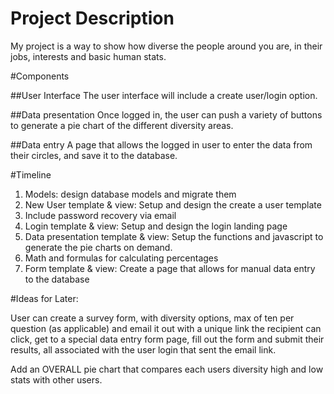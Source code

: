 
# Project Description 
My project is a way to show how diverse the people around you are, in their jobs, interests and basic human stats.  
 
#Components 
 
##User Interface 
The user interface will include a create user/login option. 
 
##Data presentation 
Once logged in, the user can push a variety of buttons to generate a pie chart of the different diversity areas.  
 
##Data entry 
A page that allows the logged in user to enter the data from their circles, and save it to the database. 
 
#Timeline 
 
1. Models: design database models and migrate them 
2. New User template & view: Setup and design the create a user template 
  1. Include password recovery via email 
3. Login template & view: Setup and design the login landing page 
4. Data presentation template & view: Setup the functions and javascript to generate the pie charts on demand. 
  1. Math and formulas for calculating percentages 
5. Form template & view: Create a page that allows for manual data entry to the database 
 
#Ideas for Later: 
 
User can create a survey form, with diversity options, max of ten per question (as applicable) and email it out with a unique link the recipient can click, get to a special data entry form page, fill out the form and submit their results, all associated with the user login that sent the email link. 
 
Add an OVERALL pie chart that compares each users diversity high and low stats with other users.
 